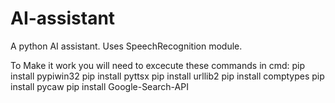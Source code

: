 # AI-assistant

A python AI assistant. Uses SpeechRecognition module.

To Make it work you will need to excecute these commands in cmd:
pip install pypiwin32
pip install pyttsx
pip install urllib2
pip install comptypes
pip install pycaw
pip install Google-Search-API
